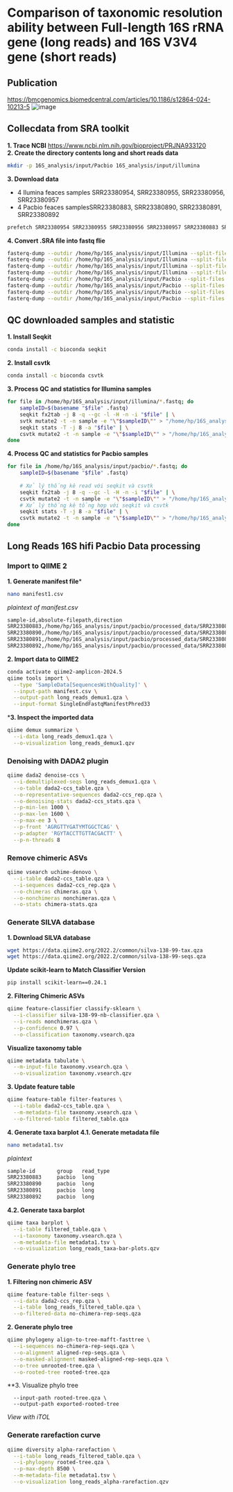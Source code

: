 # Comparison of taxonomic resolution ability between Full-length 16S rRNA gene (long reads) and 16S V3V4 gene (short reads)    
## Publication 
https://bmcgenomics.biomedcentral.com/articles/10.1186/s12864-024-10213-5
![image](https://github.com/user-attachments/assets/efb19b5b-0250-4512-a54e-826da2da901a)
## Collecdata from SRA toolkit    
**1. Trace NCBI**  https://www.ncbi.nlm.nih.gov/bioproject/PRJNA933120    
**2. Create the directory contents long and short reads data**
```bash
mkdir -p 16S_analysis/input/Pacbio 16S_analysis/input/illumina    
```



**3. Download data**    
- 4 Ilumina feaces samples SRR23380954, SRR23380955, SRR23380956, SRR23380957    
- 4 Pacbio feaces samplesSRR23380883, SRR23380890, SRR23380891, SRR23380892
```bash
prefetch SRR23380954 SRR23380955 SRR23380956 SRR23380957 SRR23380883 SRR23380890 SRR23380891 SRR23380892
```

**4. Convert .SRA file into fastq flie**    
```bash
fasterq-dump --outdir /home/hp/16S_analysis/input/Illumina --split-files SRR23380954
fasterq-dump --outdir /home/hp/16S_analysis/input/Illumina --split-files SRR23380955
fasterq-dump --outdir /home/hp/16S_analysis/input/Illumina --split-files SRR23380956
fasterq-dump --outdir /home/hp/16S_analysis/input/Illumina --split-files SRR23380957
fasterq-dump --outdir /home/hp/16S_analysis/input/Pacbio --split-files SRR23380883
fasterq-dump --outdir /home/hp/16S_analysis/input/Pacbio --split-files SRR23380890
fasterq-dump --outdir /home/hp/16S_analysis/input/Pacbio --split-files SRR23380891
fasterq-dump --outdir /home/hp/16S_analysis/input/Pacbio --split-files SRR23380892
````

## QC downloaded samples and statistic
**1. Install Seqkit**  
```bash
conda install -c bioconda seqkit
``` 
**2. Install csvtk**    
```bash
conda install -c bioconda csvtk    
```
**3. Process QC and statistics for Illumina samples**    
```bash
for file in /home/hp/16S_analysis/input/illumina/*.fastq; do
    sampleID=$(basename "$file" .fastq)
    seqkit fx2tab -j 8 -q --gc -l -H -n -i "$file" | \
    svtk mutate2 -t -n sample -e "\"$sampleID\"" > "/home/hp/16S_analysis/fastqc/illumina/${sampleID}.seqkit.readstats.tsv"
    seqkit stats -T -j 8 -a "$file" | \
    csvtk mutate2 -t -n sample -e "\"$sampleID\"" > "/home/hp/16S_analysis/fastqc/illumina/${sampleID}.seqkit.summarystats.tsv"
done
```
**4. Process QC and statistics for Pacbio samples**   
```bash
for file in /home/hp/16S_analysis/input/pacbio/*.fastq; do
    sampleID=$(basename "$file" .fastq)
    
    # Xử lý thống kê read với seqkit và csvtk
    seqkit fx2tab -j 8 -q --gc -l -H -n -i "$file" | \
    csvtk mutate2 -t -n sample -e "\"$sampleID\"" > "/home/hp/16S_analysis/fastqc/pacbio/${sampleID}.seqkit.readstats.tsv"
    # Xử lý thống kê tổng hợp với seqkit và csvtk
    seqkit stats -T -j 8 -a "$file" | \
    csvtk mutate2 -t -n sample -e "\"$sampleID\"" > "/home/hp/16S_analysis/fastqc/pacbio/${sampleID}.seqkit.summarystats.tsv"
done
```
## Long Reads 16S hifi Pacbio Data processing   
### Import to QIIME 2
**1. Generate manifest file***
```bash
nano manifest1.csv
```
*plaintext of manifest.csv*
```bash
sample-id,absolute-filepath,direction
SRR23380883,/home/hp/16S_analysis/input/pacbio/processed_data/SRR23380883.fastq,forward
SRR23380890,/home/hp/16S_analysis/input/pacbio/processed_data/SRR23380890.fastq,forward
SRR23380891,/home/hp/16S_analysis/input/pacbio/processed_data/SRR23380891.fastq,forward
SRR23380892,/home/hp/16S_analysis/input/pacbio/processed_data/SRR23380892.fastq,forward
````

**2. Import data to QIIME2**
```bash
conda activate qiime2-amplicon-2024.5
qiime tools import \
  --type 'SampleData[SequencesWithQuality]' \
  --input-path manifest.csv \
  --output-path long_reads_demux1.qza \
  --input-format SingleEndFastqManifestPhred33
```

***3. Inspect the imported data**   
```bash
qiime demux summarize \
  --i-data long_reads_demux1.qza \
  --o-visualization long_reads_demux1.qzv
```

### Denoising with DADA2 plugin
```bash
qiime dada2 denoise-ccs \
  --i-demultiplexed-seqs long_reads_demux1.qza \
  --o-table dada2-ccs_table.qza \
  --o-representative-sequences dada2-ccs_rep.qza \
  --o-denoising-stats dada2-ccs_stats.qza \
  --p-min-len 1000 \
  --p-max-len 1600 \
  --p-max-ee 3 \
  --p-front 'AGRGTTYGATYMTGGCTCAG' \
  --p-adapter 'RGYTACCTTGTTACGACTT' \
  --p-n-threads 8
```

### Remove chimeric ASVs
```bash
qiime vsearch uchime-denovo \
  --i-table dada2-ccs_table.qza \
  --i-sequences dada2-ccs_rep.qza \
  --o-chimeras chimeras.qza \
  --o-nonchimeras nonchimeras.qza \
  --o-stats chimera-stats.qza
```

### Generate SILVA database   
**1. Download SILVA database**
```bash
wget https://data.qiime2.org/2022.2/common/silva-138-99-tax.qza
wget https://data.qiime2.org/2022.2/common/silva-138-99-seqs.qza
```

**Update scikit-learn to Match Classifier Version**
```bash
pip install scikit-learn==0.24.1
```
**2. Filtering Chimeric ASVs**
```bash
qiime feature-classifier classify-sklearn \
  --i-classifier silva-138-99-nb-classifier.qza \
  --i-reads nonchimeras.qza \
  --p-confidence 0.97 \
  --o-classification taxonomy.vsearch.qza
```

**Visualize taxonomy table**
```bash
qiime metadata tabulate \
  --m-input-file taxonomy.vsearch.qza \
  --o-visualization taxonomy.vsearch.qzv
````

**3. Update feature table**
```bash
qiime feature-table filter-features \
  --i-table dada2-ccs_table.qza \
  --m-metadata-file taxonomy.vsearch.qza \
  --o-filtered-table filtered_table.qza
```

**4. Generate taxa barplot**
**4.1. Generate metadata file**
```bash
nano metadata1.tsv
```
*plaintext*
```bash
sample-id       group   read_type
SRR23380883     pacbio  long
SRR23380890     pacbio  long
SRR23380891     pacbio  long
SRR23380892     pacbio  long
```

**4.2. Generate taxa barplot**
```bash
qiime taxa barplot \
  --i-table filtered_table.qza \
  --i-taxonomy taxonomy.vsearch.qza \
  --m-metadata-file metadata1.tsv \
  --o-visualization long_reads_taxa-bar-plots.qzv
```

### Generate phylo tree
**1. Filtering non chimeric ASV**
```bash
qiime feature-table filter-seqs \
  --i-data dada2-ccs_rep.qza \
  --i-table long_reads_filtered_table.qza \
  --o-filtered-data no-chimera-rep-seqs.qza
```

**2. Generate phylo tree**
```bash
qiime phylogeny align-to-tree-mafft-fasttree \
  --i-sequences no-chimera-rep-seqs.qza \
  --o-alignment aligned-rep-seqs.qza \
  --o-masked-alignment masked-aligned-rep-seqs.qza \
  --o-tree unrooted-tree.qza \
  --o-rooted-tree rooted-tree.qza
```

**3. Visualize phylo tree
```qiime tools export \
  --input-path rooted-tree.qza \
  --output-path exported-rooted-tree
```
*View with iTOL*


### Generate rarefaction curve
```bash
qiime diversity alpha-rarefaction \
  --i-table long_reads_filtered_table.qza \
  --i-phylogeny rooted-tree.qza \
  --p-max-depth 8500 \
  --m-metadata-file metadata1.tsv \
  --o-visualization long_reads_alpha-rarefaction.qzv
```






